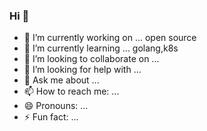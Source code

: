 ### Hi 👋

- 🔭 I’m currently working on ...
open source
- 🌱 I’m currently learning ...
golang,k8s
- 👯 I’m looking to collaborate on ...
- 🤔 I’m looking for help with ...
- 💬 Ask me about ...
- 📫 How to reach me: ...
- 😄 Pronouns: ...
- ⚡ Fun fact: ...
